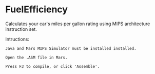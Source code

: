 # FuelEfficiency
Calculates your car's miles per gallon rating using MIPS architecture instruction set.

Intructions:

    Java and Mars MIPS Simulator must be installed installed.
    
    Open the .ASM file in Mars.
    
    Press F3 to compile, or click 'Assemble'.
